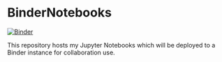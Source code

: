 # BinderNotebooks

[![Binder](https://mybinder.org/badge_logo.svg)](https://mybinder.org/v2/gh/skycruiser8/BinderNotebooks/master)

This repository hosts my Jupyter Notebooks which will be deployed to a Binder instance for collaboration use.
